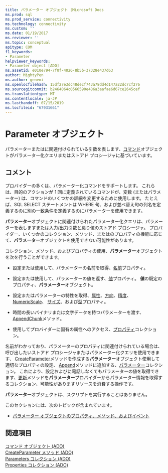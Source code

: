 ```yaml
---
title: パラメーター オブジェクト |Microsoft Docs
ms.prod: sql
ms.prod_service: connectivity
ms.technology: connectivity
ms.custom: ''
ms.date: 01/19/2017
ms.reviewer: ''
ms.topic: conceptual
apitype: COM
f1_keywords:
- Parameter
helpviewer_keywords:
- Parameter object [ADO]
ms.assetid: e010e794-7f0f-4026-8b5b-37328e437d63
author: MightyPen
ms.author: genemi
ms.openlocfilehash: 15df27e3dc48decf743a78dd4d147a22dc7cf276
ms.sourcegitcommit: b2464064c0566590e486a3aafae6d67ce2645cef
ms.translationtype: MT
ms.contentlocale: ja-JP
ms.lasthandoff: 07/15/2019
ms.locfileid: "67931661"
---
```

# <a name="parameter-object"></a>Parameter オブジェクト
パラメーターまたはに関連付けられている引数を表します、[コマンド](../../../ado/reference/ado-api/command-object-ado.md)オブジェクトがパラメーター化クエリまたはストアド プロシージャに基づいています。  
  
## <a name="remarks"></a>コメント  
 プロバイダーの多くは、パラメーター化コマンドをサポートします。 これらは、目的のアクションが 1 回に定義されているコマンドが、変数 (またはパラメーター) は、コマンドのいくつかの詳細を変更するために使用します。 たとえば、SQL SELECT ステートメントは WHERE 句、および並べ替え句の列名を定義するのに別の一致条件を定義するのにパラメーターを使用できます。  
  
 **パラメーター**オブジェクトに関連付けられたパラメーター化クエリは、パラメーターを表しますまたは入力/出力引数と戻り値のストアド プロシージャ。 プロバイダー、いくつかのコレクション、メソッド、またはのプロパティの機能に応じて、**パラメーター**オブジェクトを使用できない可能性があります。  
  
 コレクション、メソッド、およびプロパティの使用、**パラメーター**オブジェクトを次を行うことができます。  
  
-   設定または使用して、パラメーターの名前を取得、[名前](../../../ado/reference/ado-api/name-property-ado.md)プロパティ。  
  
-   設定または使用して、パラメーターの値を返す、[値](../../../ado/reference/ado-api/value-property-ado.md)プロパティ。 **値**の既定のプロパティ、**パラメーター**オブジェクト。  
  
-   設定またはパラメーターの特性を取得、[属性](../../../ado/reference/ado-api/attributes-property-ado.md)、[方向](../../../ado/reference/ado-api/direction-property.md)、[精度](../../../ado/reference/ado-api/precision-property-ado.md)、 [NumericScale](../../../ado/reference/ado-api/numericscale-property-ado.md)、 [サイズ](../../../ado/reference/ado-api/size-property-ado-parameter.md)、および[型](../../../ado/reference/ado-api/type-property-ado.md)プロパティ。  
  
-   時間の長いバイナリまたは文字データを持つパラメーターを渡す、 [AppendChunk](../../../ado/reference/ado-api/appendchunk-method-ado.md)メソッド。  
  
-   使用してプロバイダーに固有の属性へのアクセス、[プロパティ](../../../ado/reference/ado-api/properties-collection-ado.md)コレクション。  
  
 名前がわかっており、パラメーターのプロパティに関連付けられている場合は、呼び出したいストアド プロシージャまたはパラメーター化クエリを使用できます、 [CreateParameter](../../../ado/reference/ado-api/createparameter-method-ado.md)メソッドを作成する**パラメーター**オブジェクト使用して適切なプロパティの設定、 [Append](../../../ado/reference/ado-api/append-method-ado.md)メソッドに追加する、[パラメーター](../../../ado/reference/ado-api/parameters-collection-ado.md)コレクション。 これにより、設定およびに電話しなくてもパラメーターの値を取得できます、[更新](../../../ado/reference/ado-api/refresh-method-ado.md)メソッドを**パラメーター**プロバイダーからパラメーター情報を取得するコレクション、可能性がありますリソースを消費する操作です。  
  
 **パラメーター**オブジェクトは、スクリプトを実行することはありません。  
  
 このセクションには、次のトピックが含まれています。  
  
-   [パラメーター オブジェクトのプロパティ、メソッド、およびイベント](../../../ado/reference/ado-api/parameter-object-properties-methods-and-events.md)  
  
## <a name="see-also"></a>関連項目  
 [コマンド オブジェクト (ADO)](../../../ado/reference/ado-api/command-object-ado.md)   
 [CreateParameter メソッド (ADO)](../../../ado/reference/ado-api/createparameter-method-ado.md)   
 [Parameters コレクション (ADO)](../../../ado/reference/ado-api/parameters-collection-ado.md)   
 [Properties コレクション (ADO)](../../../ado/reference/ado-api/properties-collection-ado.md)
